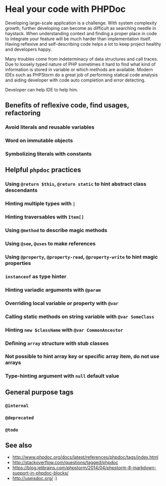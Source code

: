 # Heal your code with PHPDoc

Developing large-scale application is a challenge. 
With system complexity growth, further developing can become as difficult as searching needle in haystack. 
When understanding context and finding a proper place in code to integrate your feature will be much harder than implementation itself.
Having reflexive and self-describing code helps a lot to keep project healthy and developers happy.

Many troubles come from indeterminacy of data structures and call traces. 
Due to loosely typed nature of PHP sometimes it hard to find what kind of information is stored in variable or which methods are available.
Modern IDEs such as PHPStorm do a great job of performing statical code analysis and aiding developer with code auto completion 
and error detecting. 

Developer can help IDE to help him.

## Benefits of reflexive code, find usages, refactoring
### Avoid literals and reusable variables
### Word on immutable objects
### Symbolizing literals with constants

## Helpful `phpdoc` practices
### Using `@return $this`, `@return static` to hint abstract class descendants
### Hinting multiple types with `|`
### Hinting traversables with `Item[]`
### Using `@method` to describe magic methods
### Using `@see`, `@uses` to make references
### Using `@property`, `@property-read`, `@property-write` to hint magic properties
### `instanceof` as type hinter
### Hinting variadic arguments with `@param`
### Overriding local variable or property with `@var`
### Calling static methods on string variable with `@var SomeClass`
### Hinting `new $className` with `@var CommonAncestor` 
### Defining `array` structure with stub classes
### Not possible to hint array key or specific array item, do not use arrays
### Type-hinting argument with `null` default value

## General purpose tags
### `@internal`
### `@deprecated`
### `@todo`

## See also
* http://www.phpdoc.org/docs/latest/references/phpdoc/tags/index.html
* http://stackoverflow.com/questions/tagged/phpdoc
* https://blog.jetbrains.com/phpstorm/2014/04/phpstorm-8-markdown-support-in-phpdoc-blocks/
* http://usejsdoc.org/ :)


